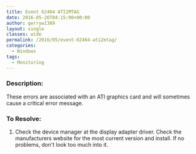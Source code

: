 ```yaml
---
title: Event 62464 ATI2MTAG
date: 2016-05-26T04:15:00+00:00
author: gerryw1389
layout: single
classes: wide
permalink: /2016/05/event-62464-ati2mtag/
categories:
  - Windows
tags:
  - Monitoring
---
```

<!--more-->

### Description:

These errors are associated with an ATI graphics card and will sometimes cause a critical error message.

### To Resolve:

1. Check the device manager at the display adapter driver. Check the manufacturers website for the most current version and install. If no problems, don't look too much into it.
